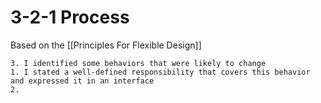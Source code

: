 # 3-2-1 Process
Based on the [[Principles For Flexible Design]]

    3. I identified some behaviors that were likely to change 
    1. I stated a well-defined responsibility that covers this behavior and expressed it in an interface
    2. 
